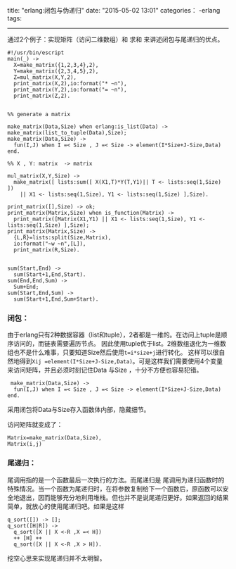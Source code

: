 title: "erlang:闭包与伪递归"
date: "2015-05-02 13:01"
categories：
    -erlang
tags:
    
---


通过2个例子：实现矩阵（访问二维数组）和 求和 来讲述闭包与尾递归的优点。
```
#!/usr/bin/escript
main(_) ->
  X=make_matrix({1,2,3,4},2),
  Y=make_matrix({2,3,4,5},2),
  Z=mul_matrix(X,Y,2),
  print_matrix(X,2),io:format("* ~n"),
  print_matrix(Y,2),io:format("= ~n"),
  print_matrix(Z,2).


%% generate a matrix

make_matrix(Data,Size) when erlang:is_list(Data) ->  make_matrix(list_to_tuple(Data),Size);
make_matrix(Data,Size) ->
  fun(I,J) when I =< Size , J =< Size -> element(I*Size+J-Size,Data) end.

%% X , Y: matrix  -> matrix

mul_matrix(X,Y,Size) ->
  make_matrix([ lists:sum([ X(X1,T)*Y(T,Y1)|| T <- lists:seq(1,Size) ])
    || X1 <- lists:seq(1,Size), Y1 <- lists:seq(1,Size) ],Size).

print_matrix([],Size) -> ok;
print_matrix(Matrix,Size) when is_function(Matrix) ->
  print_matrix([Matrix(X1,Y1) || X1 <- lists:seq(1,Size), Y1 <- lists:seq(1,Size) ],Size);
print_matrix(Matrix,Size) ->
  {L,R}=lists:split(Size,Matrix),
  io:format("~w ~n",[L]),
  print_matrix(R,Size).


sum(Start,End) ->
  sum(Start+1,End,Start).
sum(End,End,Sum) ->
  Sum+End;
sum(Start,End,Sum) ->
  sum(Start+1,End,Sum+Start).

```

### 闭包：

由于erlang只有2种数据容器（list和tuple），2者都是一维的。在访问上tuple是顺序访问的，而链表需要遍历节点。 因此使用tuple优于list。2维数组退化为一维数组也不是什么难事，只要知道Size然后使用`t=i*size+j`进行转化。 这样可以很自然地得到`Xij =element(I*Size+J-Size,Data)`。可是这样我们需要使用4个变量来访问矩阵，并且必须时刻记住Data 与Size ，十分不方便也容易犯错。

```
 make_matrix(Data,Size) ->
  fun(I,J) when I =< Size , J =< Size -> element(I*Size+J-Size,Data) end.
```

采用闭包将Data与Size存入函数体内部，隐藏细节。

访问矩阵就变成了：
```
Matrix=make_matrix(Data,Size),
Matrix(i,j)
```

### 尾递归：

尾调用指的是一个函数最后一次执行的方法。而尾递归是 尾调用为递归函数时的特殊情况。当一个函数为尾递归时，在将参数复制给下一个函数后，原函数可以安全地退出，因而能够充分地利用堆栈。但也并不是说尾递归更好。如果返回的结果简单，就放心的使用尾递归吧。如果是这样

```
q_sort([]) -> [];
q_sort([H|R]) ->
  q_sort([X || X <-R ,X =< H])
  ++ [H] ++
  q_sort([X || X <-R ,X > H]).
```

挖空心思来实现尾递归并不太明智。

